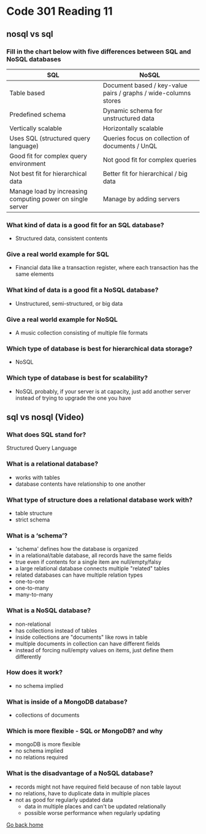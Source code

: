 # Code 301 Reading 11

## nosql vs sql

### Fill in the chart below with five differences between SQL and NoSQL databases

| SQL | NoSQL |
| --- | --- |
| Table based | Document based / key-value pairs / graphs / wide-columns stores|
| Predefined schema | Dynamic schema for unstructured data |
| Vertically scalable | Horizontally scalable |
| Uses SQL (structured query language) | Queries focus on collection of documents / UnQL
| Good fit for complex query environment | Not good fit for complex queries |
| Not best fit for hierarchical data | Better fit for hierarchical / big data |
| Manage load by increasing computing power on single server | Manage by adding servers |

### What kind of data is a good fit for an SQL database?

- Structured data, consistent contents

### Give a real world example for SQL

- Financial data like a transaction register, where each transaction has the same elements

### What kind of data is a good fit a NoSQL database?

- Unstructured, semi-structured, or big data

### Give a real world example for NoSQL

- A music collection consisting of multiple file formats

### Which type of database is best for hierarchical data storage?

- NoSQL

### Which type of database is best for scalability?

- NoSQL probably, if your server is at capacity, just add another server instead of trying to upgrade the one you have

## sql vs nosql (Video)

### What does SQL stand for?

Structured Query Language

### What is a relational database?

- works with tables
- database contents have relationship to one another

### What type of structure does a relational database work with?

- table structure
- strict schema

### What is a ‘schema’?

- 'schema' defines how the database is organized
- in a relational/table database, all records have the same fields
- true even if contents for a single item are null/empty/falsy
- a large relational database connects multiple "related" tables
- related databases can have multiple relation types
- one-to-one
- one-to-many
- many-to-many

### What is a NoSQL database?

- non-relational
- has collections instead of tables
- inside collections are "documents" like rows in table
- multiple documents in collection can have different fields
- instead of forcing null/empty values on items, just define them differently

### How does it work?

- no schema implied

### What is inside of a MongoDB database?

- collections of documents

### Which is more flexible - SQL or MongoDB? and why

- mongoDB is more flexible
- no schema implied
- no relations required

### What is the disadvantage of a NoSQL database?

- records might not have required field because of non table layout
- no relations, have to duplicate data in multiple places
- not as good for regularly updated data
  - data in multiple places and can't be updated relationally
  - possible worse performance when regularly updating

[Go back home](/reading-notes/)
